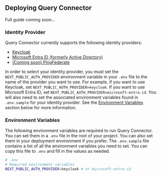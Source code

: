 ## Deploying Query Connector

Full guide coming soon...

### Identity Provider

Query Connector currently supports the following identity providers:

- [Keycloak](https://www.keycloak.org/)
- [Microsoft Entra ID (formerly Active Directory)](https://www.microsoft.com/en-us/security/business/identity-access/microsoft-entra-id)
- [(Coming soon) PingFederate](https://www.pingidentity.com/en/solutions/pingfederate.html)

In order to select your identity provider, you must set the `NEXT_PUBLIC_AUTH_PROVIDER` environment variable in your `.env` file to the name of the provider you want to use. For example, if you want to use Keycloak, set `NEXT_PUBLIC_AUTH_PROVIDER=keycloak`. If you want to use Microsoft Entra ID, set `NEXT_PUBLIC_AUTH_PROVIDER=microsoft-entra-id`. You will also need to set the associated environment variables found in `.env.sample` for your identity provider. See the [Environment Variables](#environment-variables) section below for more information.

### Environment Variables

The following environment variables are required to run Query Connector. You can set them in a `.env` file in the root of your project. You can also set them in your deployment environment if you prefer. The `.env.sample` file contains a list of all the environment variables you need to set. You can copy this file to `.env` and fill in the values as needed.

<!-- TODO: Fill this out -->

```bash
# .env
# Required environment variables
NEXT_PUBLIC_AUTH_PROVIDER=keycloak # or microsoft-entra-id
```

